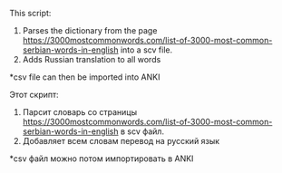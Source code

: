 This script:
1. Parses the dictionary from the page https://3000mostcommonwords.com/list-of-3000-most-common-serbian-words-in-english into a scv file.
2. Adds Russian translation to all words

*csv file can then be imported into ANKI

Этот скрипт:
1. Парсит словарь со страницы https://3000mostcommonwords.com/list-of-3000-most-common-serbian-words-in-english в scv файл.
2. Добавляет всем словам перевод на русский язык

*csv файл можно потом импортировать в ANKI
